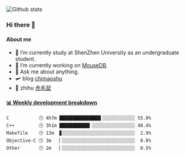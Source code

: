 ![Github stats](https://github-readme-stats.vercel.app/api?username=chimaoshu&show_icons=true&theme=cobalt)

### Hi there 👋

#### About me

- 🏫 I’m currently study at ShenZhen University as an undergraduate student.
- 🔭 I’m currently working on [MouseDB](https://github.com/chimaoshu/MouseDB).
- 💬 Ask me about anything.
- 🛩️ blog  [chimaoshu](https://www.chimaoshu.top)
- 🎯 zhihu  [赤毛鼠](https://www.zhihu.com/people/chi-mao-shu-53/)

<!-- waka-box start -->
#### <a href="https://gist.github.com/e235103f6d3ace58395a9ff863c34467" target="_blank">📊 Weekly development breakdown</a>
```text
C           🕓 4h7m ███████████████▍░░░░░░░░░░░░ 55.0%
C++         🕓 3h1m ███████████▎░░░░░░░░░░░░░░░░ 40.4%
Makefile    🕓 13m  ▊░░░░░░░░░░░░░░░░░░░░░░░░░░░  2.9%
Objective-C 🕓 3m   ▏░░░░░░░░░░░░░░░░░░░░░░░░░░░  0.8%
Other       🕓 2m   ▏░░░░░░░░░░░░░░░░░░░░░░░░░░░  0.5%
```
<!-- Powered by https://github.com/YouEclipse/waka-box-go . -->
<!-- waka-box end -->
